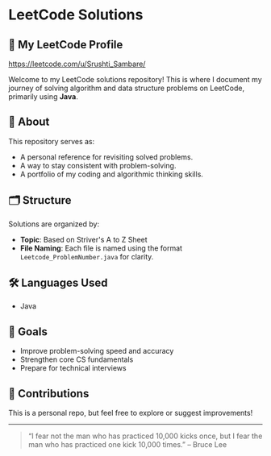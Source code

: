 # LeetCode Solutions

## 🔗 My LeetCode Profile
https://leetcode.com/u/Srushti_Sambare/

Welcome to my LeetCode solutions repository! This is where I document my journey of solving algorithm and data structure problems on LeetCode, primarily using **Java**.

## 📌 About

This repository serves as:
- A personal reference for revisiting solved problems.
- A way to stay consistent with problem-solving.
- A portfolio of my coding and algorithmic thinking skills.

## 🗂️ Structure

Solutions are organized by:
- **Topic**: Based on Striver's A to Z Sheet
- **File Naming**: Each file is named using the format `Leetcode_ProblemNumber.java` for clarity.

## 🛠️ Languages Used

- Java 

## 🚀 Goals

- Improve problem-solving speed and accuracy
- Strengthen core CS fundamentals
- Prepare for technical interviews

## 🤝 Contributions

This is a personal repo, but feel free to explore or suggest improvements!

---

> “I fear not the man who has practiced 10,000 kicks once, but I fear the man who has practiced one kick 10,000 times.” – Bruce Lee
